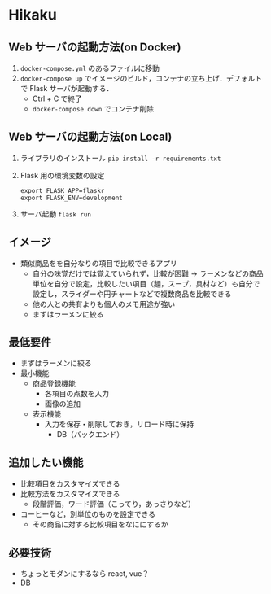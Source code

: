 

# Hikaku


## Web サーバの起動方法(on Docker)

1.  `docker-compose.yml` のあるファイルに移動
2.  `docker-compose up` でイメージのビルド，コンテナの立ち上げ．デフォルトで Flask サーバが起動する．
    -   Ctrl + C で終了
    -   `docker-compose down` でコンテナ削除


## Web サーバの起動方法(on Local)

1.  ライブラリのインストール
    `pip install -r requirements.txt`
2.  Flask 用の環境変数の設定
    
        export FLASK_APP=flaskr
        export FLASK_ENV=development
3.  サーバ起動
    `flask run`


## イメージ

-   類似商品をを自分なりの項目で比較できるアプリ
    -   自分の味覚だけでは覚えていられず，比較が困難
        -> ラーメンなどの商品単位を自分で設定，比較したい項目（麺，スープ，具材など）も自分で設定し，スライダーや円チャートなどで複数商品を比較できる
    -   他の人との共有よりも個人のメモ用途が強い
    -   まずはラーメンに絞る


## 最低要件

-   まずはラーメンに絞る
-   最小機能
    -   商品登録機能
        -   各項目の点数を入力
        -   画像の追加
    -   表示機能
        -   入力を保存・削除しておき，リロード時に保持
            -   DB（バックエンド）


## 追加したい機能

-   比較項目をカスタマイズできる
-   比較方法をカスタマイズできる
    -   段階評価，ワード評価（こってり，あっさりなど）
-   コーヒーなど，別単位のものを設定できる
    -   その商品に対する比較項目をなににするか


## 必要技術

-   ちょっとモダンにするなら react, vue？
-   DB

